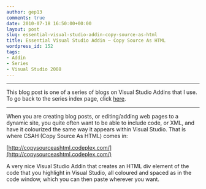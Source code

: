 ```yaml
---
author: gep13
comments: true
date: 2010-07-18 16:50:00+00:00
layout: post
slug: essential-visual-studio-addin-copy-source-as-html
title: Essential Visual Studio Addin – Copy Source As HTML
wordpress_id: 152
tags:
- Addin
- Series
- Visual Studio 2008
---
```


* * *

This blog post is one of a series of blogs on Visual Studio Addins that I use. To go back to the series index page, click [here](http://www.gep13.co.uk/blog/?p=146).   

* * *

 

When you are creating blog posts, or editing/adding web pages to a dynamic site, you quite often want to be able to include code, or XML, and have it colourized the same way it appears within Visual Studio. That is where CSAH (Copy Source As HTML) comes in:

 

[http://copysourceashtml.codeplex.com/](http://copysourceashtml.codeplex.com/)

 

A very nice Visual Studio Addin that creates an HTML div element of the code that you highlight in Visual Studio, all coloured and spaced as in the code window, which you can then paste wherever you want.
